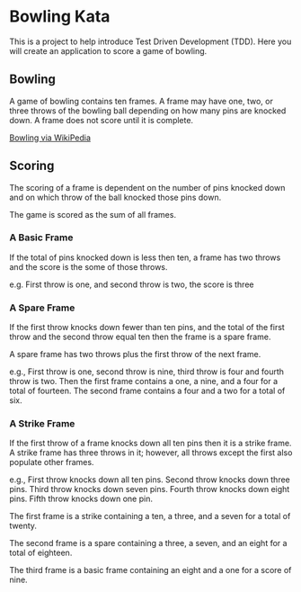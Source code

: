 # Bowling Kata #
This is a project to help introduce Test Driven Development (TDD). Here you will create an application to score a game of bowling.

## Bowling ##
A game of bowling contains ten frames. A frame may have one, two, or three throws of the bowling ball depending on how many pins are knocked down. A frame does not score until it is complete.

[Bowling via WikiPedia](https://en.wikipedia.org/wiki/Bowling)

## Scoring ##
The scoring of a frame is dependent on the number of pins knocked down and on which throw of the ball knocked those pins down.

The game is scored as the sum of all frames.

### A Basic Frame ###
If the total of pins knocked down is less then ten, a frame has two throws and the score is the some of those throws.

e.g. First throw is one, and second throw is two, the score is three

### A Spare Frame ###
If the first throw knocks down fewer than ten pins, and the total of the first throw and the second throw equal ten then the frame is a spare frame.

A spare frame has two throws plus the first throw of the next frame.

e.g., First throw is one, second throw is nine, third throw is four and fourth throw is two. Then the first frame contains a one, a nine, and a four for a total of fourteen. The second frame contains a four and a two for a total of six.

### A Strike Frame ###
If the first throw of a frame knocks down all ten pins then it is a strike frame. A strike frame has three throws in it; however, all throws except the first also populate other frames.

e.g., First throw knocks down all ten pins. Second throw knocks down three pins. Third throw knocks down seven pins. Fourth throw knocks down eight pins. Fifth throw knocks down one pin.

The first frame is a strike containing a ten, a three, and a seven for a total of twenty.

The second frame is a spare containing a three, a seven, and an eight for a total of eighteen.

The third frame is a basic frame containing an eight and a one for a score of nine.
